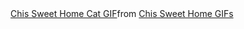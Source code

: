 <div class="tenor-gif-embed" data-postid="7358454" data-share-method="host" data-aspect-ratio="1.33333" data-width="100%"><a href="https://tenor.com/view/chis-sweet-home-cat-keyboard-typing-anime-gif-7358454">Chis Sweet Home Cat GIF</a>from <a href="https://tenor.com/search/chis+sweet+home-gifs">Chis Sweet Home GIFs</a></div> <script type="text/javascript" async src="https://tenor.com/embed.js"></script>

<!--
![68747470733a2f2f7265732e636c6f7564696e6172792e636f6d2f7375706572666f6c696f2f696d6167652f75706c6f61642f76313632303638393937392f363837343734373037333361326632663639326537303639366536393664363732653633366636643266366637323639363736393665363136](https://user-images.githubusercontent.com/58959408/232639433-cb0aea21-66f0-4508-a771-85e2089c5a87.gif)
--->

<!--
**miri03/miri03** is a ✨ _special_ ✨ repository because its `README.md` (this file) appears on your GitHub profile.

Here are some ideas to get you started:

- 🔭 I’m currently working on ...
- 🌱 I’m currently learning ...
- 👯 I’m looking to collaborate on ...
- 🤔 I’m looking for help with ...
- 💬 Ask me about ...
- 📫 How to reach me: ...
- 😄 Pronouns: ...
- ⚡ Fun fact: ...
-->
